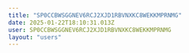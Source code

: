 ```yaml
---
title: "SP0CCBWSGGNEV6RCJ2XJD1RBVNXKC8WEKKMPRNMG"
date: 2025-01-22T18:10:31.013Z
user: SP0CCBWSGGNEV6RCJ2XJD1RBVNXKC8WEKKMPRNMG
layout: "users"
---
```

    